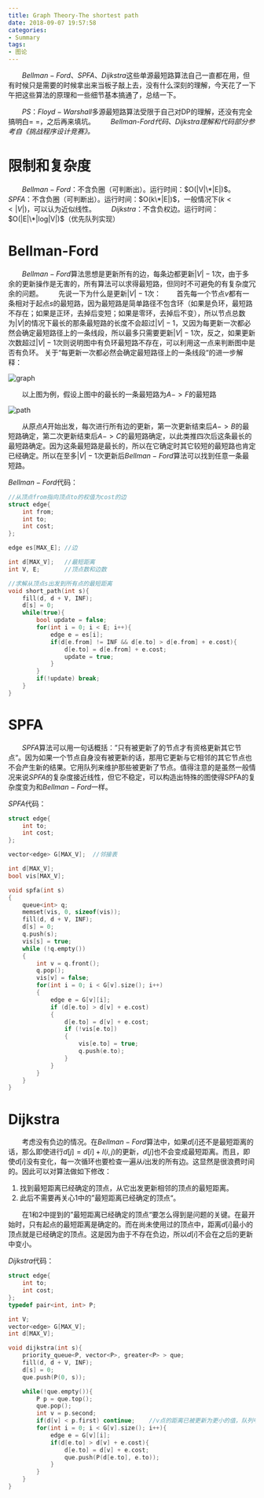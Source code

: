 ```yaml
---
title: Graph Theory-The shortest path
date: 2018-09-07 19:57:58
categories:
- Summary
tags:
- 图论
---
```

　　$Bellman-Ford、SPFA、Dijkstra$这些单源最短路算法自己一直都在用，但有时候只是需要的时候拿出来当板子敲上去，没有什么深刻的理解，今天花了一下午把这些算法的原理和一些细节基本搞通了，总结一下。
<!--more-->
　　$PS：Floyd-Warshall$多源最短路算法受限于自己对DP的理解，还没有完全搞明白= =，之后再来填坑。
　　*Bellman-Ford代码、Dijkstra理解和代码部分参考自《挑战程序设计竞赛》。*

# 限制和复杂度
　　$Bellman-Ford$：不含负圈（可判断出）。运行时间：$O(|V|\*|E|)$。
　　$SPFA$：不含负圈（可判断出）。运行时间：$O(k\*|E|)$，一般情况下$(k <<|V|)$，可以认为近似线性。
　　$Dijkstra$：不含负权边。运行时间：$O(|E|\*|log|V|)$（优先队列实现）
# Bellman-Ford
　　$Bellman-Ford$算法思想是更新所有的边，每条边都更新$|V|-1$次，由于多余的更新操作是无害的，所有算法可以求得最短路，但同时不可避免的有复杂度冗余的问题。
　　先说一下为什么是更新$|V|-1$次：
　　首先每一个节点$v$都有一条相对于起点$s$的最短路，因为最短路是简单路径不包含环（如果是负环，最短路不存在；如果是正环，去掉后变短；如果是零环，去掉后不变），所以节点总数为$|V|$的情况下最长的那条最短路的长度不会超过$|V|-1$，又因为每更新一次都必然会确定最短路径上的一条线段，所以最多只需要更新$|V|-1$次，反之，如果更新次数超过$|V|-1$次则说明图中有负环最短路不存在，可以利用这一点来判断图中是否有负环。
关于“每更新一次都必然会确定最短路径上的一条线段“的进一步解释：

![graph](/gra.png)

　　以上图为例，假设上图中的最长的一条最短路为$A->F$的最短路

![path](/path.png)

　　从原点$A$开始出发，每次进行所有边的更新，第一次更新结束后$A->B$的最短路确定，第二次更新结束后$A->C$的最短路确定，以此类推四次后这条最长的最短路确定。因为这条最短路是最长的，所以在它确定时其它较短的最短路也肯定已经确定。所以在至多$|V|-1$次更新后$Bellman-Ford$算法可以找到任意一条最短路。

$Bellman-Ford$代码：
```C++
//从顶点from指向顶点to的权值为cost的边
struct edge{
    int from;
    int to;
    int cost;
};

edge es[MAX_E]; //边

int d[MAX_V];   //最短距离
int V, E;       //顶点数和边数

//求解从顶点s出发到所有点的最短距离
void short_path(int s){
    fill(d, d + V, INF);
    d[s] = 0;
    while(true){
        bool update = false;
        for(int i = 0; i < E; i++){
            edge e = es[i];
            if(d[e.from] != INF && d[e.to] > d[e.from] + e.cost){
                d[e.to] = d[e.from] + e.cost;
                update = true;
            }
        }
        if(!update) break;
    }
}
```
# SPFA
　　$SPFA$算法可以用一句话概括：”只有被更新了的节点才有资格更新其它节点“。因为如果一个节点自身没有被更新的话，那用它更新与它相邻的其它节点也不会产生新的结果。它用队列来维护那些被更新了节点。值得注意的是虽然一般情况来说$SPFA$的复杂度接近线性，但它不稳定，可以构造出特殊的图使得SPFA的复杂度变为和$Bellman-Ford$一样。

$SPFA$代码：
```C++
struct edge{
    int to;
    int cost;
};

vector<edge> G[MAX_V];  //邻接表

int d[MAX_V];
bool vis[MAX_V];

void spfa(int s) 
{
    queue<int> q;
    memset(vis, 0, sizeof(vis));
    fill(d, d + V, INF);
    d[s] = 0;
    q.push(s);
    vis[s] = true;
    while (!q.empty()) 
    {
        int v = q.front(); 
        q.pop(); 
        vis[v] = false;
        for(int i = 0; i < G[v].size(); i++)
        {
            edge e = G[v][i];
            if (d[e.to] > d[v] + e.cost) 
            {
                d[e.to] = d[v] + e.cost;
                if (!vis[e.to])
                {
                    vis[e.to] = true;
                    q.push(e.to);
                }
            }
        }
    }
}
```
# Dijkstra
　　考虑没有负边的情况。在$Bellman-Ford$算法中，如果$d[i]$还不是最短距离的话，那么即使进行$d[j]=d[i]+l(i, j)$的更新，$d[j]$也不会变成最短距离。而且，即使$d[i]$没有变化，每一次循环也要检查一遍从$i$出发的所有边。这显然是很浪费时间的。因此可以对算法做如下修改：
1. 找到最短距离已经确定的顶点，从它出发更新相邻的顶点的最短距离。
2. 此后不需要再关心$1$中的”最短距离已经确定的顶点“。

　　在$1$和$2$中提到的”最短距离已经确定的顶点“要怎么得到是问题的关键。在最开始时，只有起点的最短距离是确定的。而在尚未使用过的顶点中，距离$d[i]$最小的顶点就是已经确定的顶点。这是因为由于不存在负边，所以$d[i]$不会在之后的更新中变小。

$Dijkstra$代码：
```C++
struct edge{
    int to;
    int cost;
};
typedef pair<int, int> P;

int V;
vector<edge> G[MAX_V];
int d[MAX_V];

void dijkstra(int s){
    priority_queue<P, vector<P>, greater<P> > que;
    fill(d, d + V, INF);
    d[s] = 0;
    que.push(P(0, s));

    while(!que.empty()){
        P p = que.top();
        que.pop();
        int v = p.second;
        if(d[v] < p.first) continue;    //v点的距离已被更新为更小的值，队列中的值丢弃
        for(int i = 0; i < G[v].size(); i++){
            edge e = G[v][i];
            if(d[e.to] > d[v] + e.cost){
                d[e.to] = d[v] + e.cost;
                que.push(P(d[e.to], e.to));
            }
        }
    }
}
```
